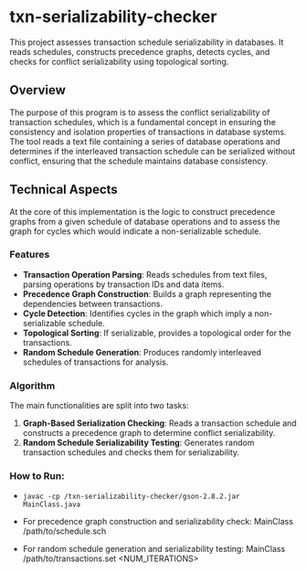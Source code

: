 # txn-serializability-checker
This project assesses transaction schedule serializability in databases. It reads schedules, constructs precedence graphs, detects cycles, and checks for conflict serializability using topological sorting.

## Overview

The purpose of this program is to assess the conflict serializability of transaction schedules, which is a fundamental concept in ensuring the consistency and isolation properties of transactions in database systems. The tool reads a text file containing a series of database operations and determines if the interleaved transaction schedule can be serialized without conflict, ensuring that the schedule maintains database consistency.

## Technical Aspects

At the core of this implementation is the logic to construct precedence graphs from a given schedule of database operations and to assess the graph for cycles which would indicate a non-serializable schedule.

### Features

- **Transaction Operation Parsing**: Reads schedules from text files, parsing operations by transaction IDs and data items.
- **Precedence Graph Construction**: Builds a graph representing the dependencies between transactions.
- **Cycle Detection**: Identifies cycles in the graph which imply a non-serializable schedule.
- **Topological Sorting**: If serializable, provides a topological order for the transactions.
- **Random Schedule Generation**: Produces randomly interleaved schedules of transactions for analysis.

### Algorithm

The main functionalities are split into two tasks:
1. **Graph-Based Serialization Checking**: Reads a transaction schedule and constructs a precedence graph to determine conflict serializability.
2. **Random Schedule Serializability Testing**: Generates random transaction schedules and checks them for serializability.

### How to Run:

- `javac -cp /txn-serializability-checker/gson-2.8.2.jar MainClass.java`

- For precedence graph construction and serializability check:
MainClass /path/to/schedule.sch

- For random schedule generation and serializability testing:
MainClass /path/to/transactions.set <NUM_ITERATIONS> <RANGE>